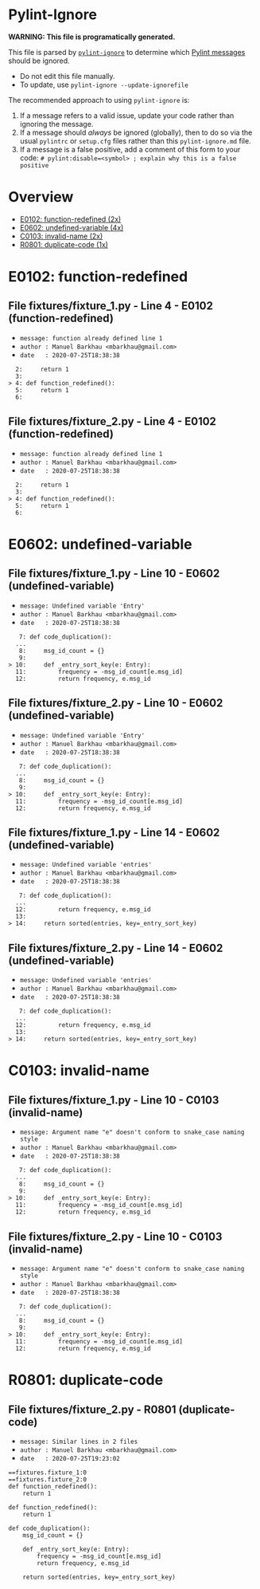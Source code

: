 # Pylint-Ignore

**WARNING: This file is programatically generated.**

This file is parsed by [`pylint-ignore`](https://pypi.org/project/pylint-ignore/)
to determine which
[Pylint messages](https://pylint.pycqa.org/en/stable/technical_reference/features.html)
should be ignored.

- Do not edit this file manually.
- To update, use `pylint-ignore --update-ignorefile`

The recommended approach to using `pylint-ignore` is:

1. If a message refers to a valid issue, update your code rather than
   ignoring the message.
2. If a message should *always* be ignored (globally), then to do so
   via the usual `pylintrc` or `setup.cfg` files rather than this
   `pylint-ignore.md` file.
3. If a message is a false positive, add a comment of this form to your code:
   `# pylint:disable=<symbol> ; explain why this is a false positive`


# Overview

 - [E0102: function-redefined (2x)](#e0102-function-redefined)
 - [E0602: undefined-variable (4x)](#e0602-undefined-variable)
 - [C0103: invalid-name (2x)](#c0103-invalid-name)
 - [R0801: duplicate-code (1x)](#r0801-duplicate-code)


# E0102: function-redefined

## File fixtures/fixture_1.py - Line 4 - E0102 (function-redefined)

- `message: function already defined line 1`
- `author : Manuel Barkhau <mbarkhau@gmail.com>`
- `date   : 2020-07-25T18:38:38`

```
  2:     return 1
  3:
> 4: def function_redefined():
  5:     return 1
  6:
```


## File fixtures/fixture_2.py - Line 4 - E0102 (function-redefined)

- `message: function already defined line 1`
- `author : Manuel Barkhau <mbarkhau@gmail.com>`
- `date   : 2020-07-25T18:38:38`

```
  2:     return 1
  3:
> 4: def function_redefined():
  5:     return 1
  6:
```


# E0602: undefined-variable

## File fixtures/fixture_1.py - Line 10 - E0602 (undefined-variable)

- `message: Undefined variable 'Entry'`
- `author : Manuel Barkhau <mbarkhau@gmail.com>`
- `date   : 2020-07-25T18:38:38`

```
   7: def code_duplication():
  ...
   8:     msg_id_count = {}
   9:
> 10:     def _entry_sort_key(e: Entry):
  11:         frequency = -msg_id_count[e.msg_id]
  12:         return frequency, e.msg_id
```


## File fixtures/fixture_2.py - Line 10 - E0602 (undefined-variable)

- `message: Undefined variable 'Entry'`
- `author : Manuel Barkhau <mbarkhau@gmail.com>`
- `date   : 2020-07-25T18:38:38`

```
   7: def code_duplication():
  ...
   8:     msg_id_count = {}
   9:
> 10:     def _entry_sort_key(e: Entry):
  11:         frequency = -msg_id_count[e.msg_id]
  12:         return frequency, e.msg_id
```


## File fixtures/fixture_1.py - Line 14 - E0602 (undefined-variable)

- `message: Undefined variable 'entries'`
- `author : Manuel Barkhau <mbarkhau@gmail.com>`
- `date   : 2020-07-25T18:38:38`

```
   7: def code_duplication():
  ...
  12:         return frequency, e.msg_id
  13:
> 14:     return sorted(entries, key=_entry_sort_key)
```


## File fixtures/fixture_2.py - Line 14 - E0602 (undefined-variable)

- `message: Undefined variable 'entries'`
- `author : Manuel Barkhau <mbarkhau@gmail.com>`
- `date   : 2020-07-25T18:38:38`

```
   7: def code_duplication():
  ...
  12:         return frequency, e.msg_id
  13:
> 14:     return sorted(entries, key=_entry_sort_key)
```


# C0103: invalid-name

## File fixtures/fixture_1.py - Line 10 - C0103 (invalid-name)

- `message: Argument name "e" doesn't conform to snake_case naming style`
- `author : Manuel Barkhau <mbarkhau@gmail.com>`
- `date   : 2020-07-25T18:38:38`

```
   7: def code_duplication():
  ...
   8:     msg_id_count = {}
   9:
> 10:     def _entry_sort_key(e: Entry):
  11:         frequency = -msg_id_count[e.msg_id]
  12:         return frequency, e.msg_id
```


## File fixtures/fixture_2.py - Line 10 - C0103 (invalid-name)

- `message: Argument name "e" doesn't conform to snake_case naming style`
- `author : Manuel Barkhau <mbarkhau@gmail.com>`
- `date   : 2020-07-25T18:38:38`

```
   7: def code_duplication():
  ...
   8:     msg_id_count = {}
   9:
> 10:     def _entry_sort_key(e: Entry):
  11:         frequency = -msg_id_count[e.msg_id]
  12:         return frequency, e.msg_id
```


# R0801: duplicate-code

## File fixtures/fixture_2.py - R0801 (duplicate-code)

- `message: Similar lines in 2 files`
- `author : Manuel Barkhau <mbarkhau@gmail.com>`
- `date   : 2020-07-25T19:23:02`

```
==fixtures.fixture_1:0
==fixtures.fixture_2:0
def function_redefined():
    return 1

def function_redefined():
    return 1

def code_duplication():
    msg_id_count = {}

    def _entry_sort_key(e: Entry):
        frequency = -msg_id_count[e.msg_id]
        return frequency, e.msg_id

    return sorted(entries, key=_entry_sort_key)
```


